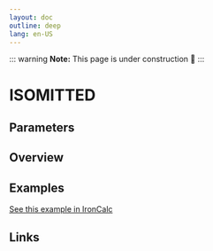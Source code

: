 ```yaml
---
layout: doc
outline: deep
lang: en-US
---
```


::: warning
**Note:** This page is under construction 🚧
:::

# ISOMITTED

## Parameters

## Overview

## Examples

[See this example in IronCalc](https://app.ironcalc.com/?filename=isomitted)

## Links
